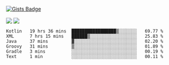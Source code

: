 

[![Gists Badge](https://badges.pufler.dev/gists/esabook)](https://gist.github.com/mine) 
<p>
<img align="center" src="https://github-readme-stats.anuraghazra1.vercel.app/api/top-langs/?username=esabook&layout=compact&theme=merko&count_private=true&langs_count=20"/>
<img align="center" src="https://github-readme-stats.anuraghazra1.vercel.app/api?username=esabook&show_icons=true&include_all_commits=true&theme=merko&count_private=true&custom_title=Github stats"/>
</p>
<!--START_SECTION:waka-->

```text
Kotlin   19 hrs 36 mins  █████████████████▒░░░░░░░   69.77 %
XML      7 hrs 15 mins   ██████▒░░░░░░░░░░░░░░░░░░   25.83 %
Java     37 mins         ▓░░░░░░░░░░░░░░░░░░░░░░░░   02.20 %
Groovy   31 mins         ▒░░░░░░░░░░░░░░░░░░░░░░░░   01.89 %
Gradle   3 mins          ░░░░░░░░░░░░░░░░░░░░░░░░░   00.19 %
Text     1 min           ░░░░░░░░░░░░░░░░░░░░░░░░░   00.11 %
```

<!--END_SECTION:waka-->




<!--
**esabook/esabook** is a ✨ _special_ ✨ repository because its `README.md` (this file) appears on your GitHub profile.

Here are some ideas to get you started:

- 🔭 I’m currently working on ...
- 🌱 I’m currently learning ...
- 👯 I’m looking to collaborate on ...
- 🤔 I’m looking for help with ...
- 💬 Ask me about ...
- 📫 How to reach me: ...
- 😄 Pronouns: ...
- ⚡ Fun fact: ...
-->
